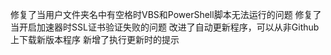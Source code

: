修复了当用户文件夹名中有空格时VBS和PowerShell脚本无法运行的问题
修复了当开启加速器时SSL证书验证失败的问题
改进了自动更新程序，可以从非Github上下载新版本程序
新增了执行更新时的提示